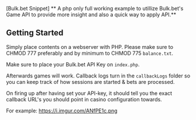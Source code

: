[Bulk.bet Snippet]
** A php only full working example to utillize Bulk.bet's Game API to provide more insight and also a quick way to apply API.**

## Getting Started

Simply place contents on a webserver with PHP. Please make sure to CHMOD 777 preferably and by minimum to CHMOD 775 `balance.txt`.

Make sure to place your Bulk.bet API Key on `index.php`.

Afterwards games will work. Callback logs turn in the `callbackLogs` folder so you can keep track of how sessions are started & bets are processed.

On firing up after having set your API-key, it should tell you the exact callback URL's you should point in casino configuration towards.

For example:  https://i.imgur.com/ANfPE1c.png
